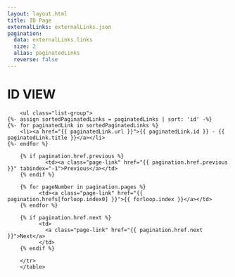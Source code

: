 ```yaml
---
layout: layout.html
title: ID Page
externalLinks: externalLinks.json
pagination:
  data: externalLinks.links
  size: 2
  alias: paginatedLinks
  reverse: false
---
```

# ID VIEW


        <ul class="list-group">
    {%- assign sortedPaginatedLinks = paginatedLinks | sort: 'id' -%}
    {%- for paginatedLink in sortedPaginatedLinks %}
        <li><a href="{{ paginatedLink.url }}">{{ paginatedLink.id }} - {{ paginatedLink.title }}</a></li>
    {%- endfor %}
</ul>

   <table border=0 cellpadding=3 width=32 height=32>
        <tr>
        
        {% if pagination.href.previous %}      
                <td><a class="page-link" href="{{ pagination.href.previous }}" tabindex="-1">Previous</a></td>     
        {% endif %}
        
        {% for pageNumber in pagination.pages %}
              <td><a class="page-link" href="{{ pagination.hrefs[forloop.index0] }}">{{ forloop.index }}</a></td>
        {% endfor %}
        
        {% if pagination.href.next %}
              <td>
                <a class="page-link" href="{{ pagination.href.next }}">Next</a>
              </td>
        {% endif %}
        
        </tr>
        </table>
